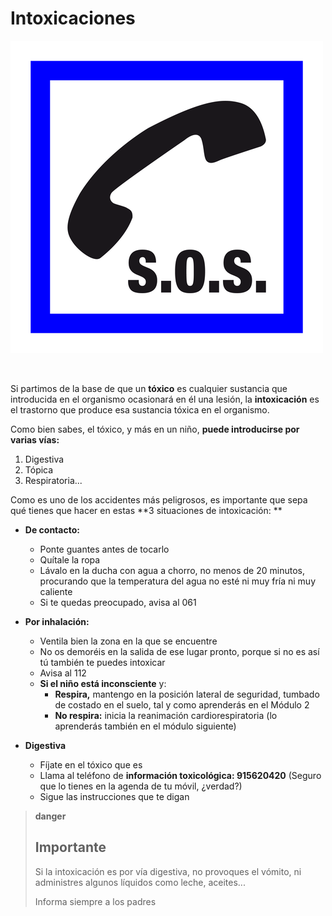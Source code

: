 # Intoxicaciones


![Fig.1.16. Socorro. Sergio Palao. ARASAAC. CC BY-NC-SA](img/M1_16.png)


 

Si partimos de la base de que un **tóxico** es cualquier sustancia que introducida en el organismo ocasionará en él una lesión, la **intoxicación** es el trastorno que produce esa sustancia tóxica en el organismo.

Como bien sabes, el tóxico, y más en un niño, **puede introducirse por varias vías:**

1.  Digestiva
2.  Tópica
3.  Respiratoria...

Como es uno de los accidentes más peligrosos, es importante que sepa qué tienes que hacer en estas **3 situaciones de intoxicación: **

*   **De contacto:**
    *   Ponte guantes antes de tocarlo
    *   Quítale la ropa
    *   Lávalo en la ducha con agua a chorro, no menos de 20 minutos, procurando que la temperatura del agua no esté ni muy fría ni muy caliente
    *   Si te quedas preocupado, avisa al 061

*   **Por inhalación:**
    *   Ventila bien la zona en la que se encuentre
    *   No os demoréis en la salida de ese lugar pronto, porque si no es así tú también te puedes intoxicar
    *   Avisa al 112
    *   **Si el niño está inconsciente** y:
        *   **Respira,** mantengo en la posición lateral de seguridad, tumbado de costado en el suelo, tal y como aprenderás en el Módulo 2
        *   **No respira:** inicia la reanimación cardiorespiratoria (lo aprenderás también en el módulo siguiente)

*   **Digestiva**
    *   Fíjate en el tóxico que es
    *   Llama al teléfono de **información toxicológica: 915620420** (Seguro que lo tienes en la agenda de tu móvil, ¿verdad?)
    *   Sigue las instrucciones que te digan

>**danger**
>
>## Importante
>
>Si la intoxicación es por vía digestiva, no provoques el vómito, ni administres algunos líquidos como leche, aceites...
>
>Informa siempre a los padres

